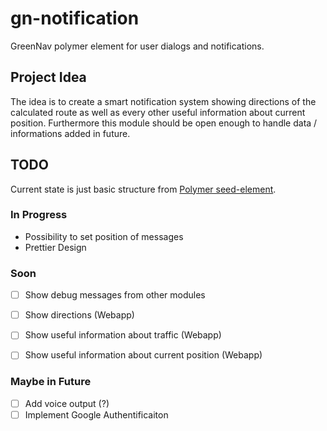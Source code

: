 # gn-notification

GreenNav polymer element for user dialogs and notifications.

## Project Idea

The idea is to create a smart notification system showing directions of the calculated route as well as every other useful information about current position. Furthermore this module should be open enough to handle data / informations added in future.

## TODO

Current state is just basic structure from [Polymer seed-element](https://github.com/PolymerElements/seed-element).

### In Progress

- Possibility to set position of messages
- Prettier Design

### Soon

- [ ] Show debug messages from other modules

- [ ] Show directions (Webapp)

- [ ] Show useful information about traffic (Webapp)
- [ ] Show useful information about current position (Webapp)

### Maybe in Future

- [ ] Add voice output (?)
- [ ] Implement Google Authentificaiton
